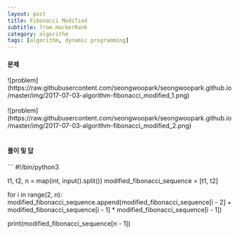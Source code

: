 ```yaml
---
layout: post
title: Fibonacci Modified
subtitle: from HackerRank
category: algorithm
tags: [algorithm, dynamic programming]
---
```


<h4>문제</h4>
![problem](https://raw.githubusercontent.com/seongwoopark/seongwoopark.github.io/master/img/2017-07-03-algorithm-fibonacci_modified_1.png)<br /><br />
![problem](https://raw.githubusercontent.com/seongwoopark/seongwoopark.github.io/master/img/2017-07-03-algorithm-fibonacci_modified_2.png)<br /><br />

<h4>풀이 및 답</h4>
```
#!/bin/python3

t1, t2, n = map(int, input().split())
modified_fibonacci_sequence = [t1, t2]

for i in range(2, n):
    modified_fibonacci_sequence.append(modified_fibonacci_sequence[i - 2] + modified_fibonacci_sequence[i - 1] * modified_fibonacci_sequence[i - 1])

print(modified_fibonacci_sequence[n - 1])
```